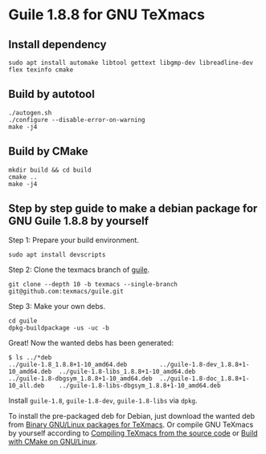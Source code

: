 # Guile 1.8.8 for GNU TeXmacs

## Install dependency
```shell script
sudo apt install automake libtool gettext libgmp-dev libreadline-dev flex texinfo cmake
```

## Build by autotool
```shell script
./autogen.sh
./configure --disable-error-on-warning
make -j4
```

## Build by CMake
```shell script
mkdir build && cd build
cmake ..
make -j4
```
## Step by step guide to make a debian package for GNU Guile 1.8.8 by yourself

Step 1: Prepare your build environment.
```
sudo apt install devscripts
```

Step 2: Clone the texmacs branch of [guile](https://github.com/texmacs/guile).
```
git clone --depth 10 -b texmacs --single-branch  git@github.com:texmacs/guile.git
```

Step 3: Make your own debs.
```
cd guile
dpkg-buildpackage -us -uc -b
```

Great! Now the wanted debs has been generated:
```
$ ls ../*deb
../guile-1.8_1.8.8+1-10_amd64.deb         ../guile-1.8-dev_1.8.8+1-10_amd64.deb  ../guile-1.8-libs_1.8.8+1-10_amd64.deb
../guile-1.8-dbgsym_1.8.8+1-10_amd64.deb  ../guile-1.8-doc_1.8.8+1-10_all.deb    ../guile-1.8-libs-dbgsym_1.8.8+1-10_amd64.deb
```
Install `guile-1.8`, `guile-1.8-dev`, `guile-1.8-libs` via `dpkg`.

To install the pre-packaged deb for Debian, just download the wanted deb from [Binary GNU/Linux packages for TeXmacs](http://www.texmacs.org/tmweb/download/linux-packages.en.html). Or compile GNU TeXmacs by yourself according to [Compiling TeXmacs from the source code](http://www.texmacs.org/tmweb/download/sources.en.html) or [Build with CMake on GNU/Linux](https://github.com/texmacs/texmacs/wiki/Build-with-CMake-on-GNU-Linux).
